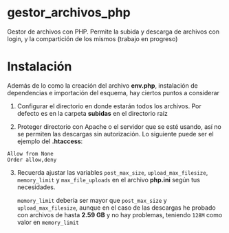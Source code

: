 # gestor_archivos_php

Gestor de archivos con PHP. Permite la subida y descarga de archivos con login, y la compartición de los mismos (trabajo
en progreso)

# Instalación

Además de lo como la creación del archivo **env.php**, instalación de dependencias e importación del esquema, hay
ciertos puntos a considerar

1. Configurar el directorio en donde estarán todos los archivos. Por defecto es en la carpeta **subidas** en el
   directorio raíz

2. Proteger directorio con Apache o el servidor que se esté usando, así no se permiten las descargas sin autorización.
   Lo siguiente puede ser el ejemplo del **.htaccess**:

```apacheconf
Allow from None
Order allow,deny
```

3. Recuerda ajustar las variables `post_max_size`, `upload_max_filesize`, `memory_limit` y `max_file_uploads` en el archivo
   **php.ini** según tus necesidades.
   
   `memory_limit` debería ser mayor que `post_max_size` y `upload_max_filesize`,
aunque en el caso de las descargas he probado con archivos de hasta **2.59 GB** y no
   hay problemas, teniendo `128M` como valor en `memory_limit`
